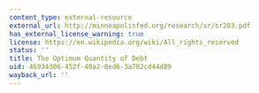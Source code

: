 ```yaml
---
content_type: external-resource
external_url: http://minneapolisfed.org/research/sr/sr203.pdf
has_external_license_warning: true
license: https://en.wikipedia.org/wiki/All_rights_reserved
status: ''
title: The Optimum Quantity of Debt
uid: 46934306-452f-40a2-8ed6-3a782cd44d89
wayback_url: ''
---
```

